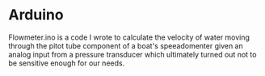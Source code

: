 # Arduino
Flowmeter.ino is a code I wrote to calculate the velocity of water moving through the pitot tube component of a boat's speeadomenter given an analog input from a pressure transducer which ultimately turned out not to be sensitive enough for our needs.
